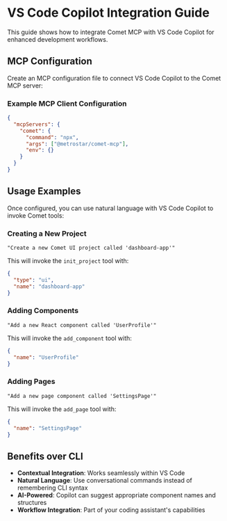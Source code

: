 # VS Code Copilot Integration Guide

This guide shows how to integrate Comet MCP with VS Code Copilot for enhanced development workflows.

## MCP Configuration

Create an MCP configuration file to connect VS Code Copilot to the Comet MCP server:

### Example MCP Client Configuration

```json
{
  "mcpServers": {
    "comet": {
      "command": "npx",
      "args": ["@metrostar/comet-mcp"],
      "env": {}
    }
  }
}
```

## Usage Examples

Once configured, you can use natural language with VS Code Copilot to invoke Comet tools:

### Creating a New Project
```
"Create a new Comet UI project called 'dashboard-app'"
```
This will invoke the `init_project` tool with:
```json
{
  "type": "ui",
  "name": "dashboard-app"
}
```

### Adding Components
```
"Add a new React component called 'UserProfile'"
```
This will invoke the `add_component` tool with:
```json
{
  "name": "UserProfile"
}
```

### Adding Pages
```
"Add a new page component called 'SettingsPage'"
```
This will invoke the `add_page` tool with:
```json
{
  "name": "SettingsPage"
}
```

## Benefits over CLI

- **Contextual Integration**: Works seamlessly within VS Code
- **Natural Language**: Use conversational commands instead of remembering CLI syntax
- **AI-Powered**: Copilot can suggest appropriate component names and structures
- **Workflow Integration**: Part of your coding assistant's capabilities